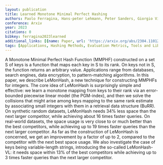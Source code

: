 ```yaml
---
layout: publication
title: Learned Monotone Minimal Perfect Hashing
authors: Paolo Ferragina, Hans-peter Lehmann, Peter Sanders, Giorgio Vinciguerra
conference: Arxiv
year: 2023
citations: 0
bibkey: ferragina2023learned
additional_links: [{name: Paper, url: 'https://arxiv.org/abs/2304.11012'}]
tags: [Applications, Hashing Methods, Evaluation Metrics, Tools and Libraries]
---
```

A Monotone Minimal Perfect Hash Function (MMPHF) constructed on a set S of
keys is a function that maps each key in S to its rank. On keys not in S, the
function returns an arbitrary value. Applications range from databases, search
engines, data encryption, to pattern-matching algorithms.
  In this paper, we describe LeMonHash, a new technique for constructing MMPHFs
for integers. The core idea of LeMonHash is surprisingly simple and effective:
we learn a monotone mapping from keys to their rank via an error-bounded
piecewise linear model (the PGM-index), and then we solve the collisions that
might arise among keys mapping to the same rank estimate by associating small
integers with them in a retrieval data structure (BuRR). On synthetic random
datasets, LeMonHash needs 34% less space than the next larger competitor, while
achieving about 16 times faster queries. On real-world datasets, the space
usage is very close to or much better than the best competitors, while
achieving up to 19 times faster queries than the next larger competitor. As far
as the construction of LeMonHash is concerned, we get an improvement by a
factor of up to 2, compared to the competitor with the next best space usage.
  We also investigate the case of keys being variable-length strings,
introducing the so-called LeMonHash-VL: it needs space within 13% of the best
competitors while achieving up to 3 times faster queries than the next larger
competitor.